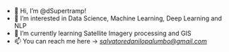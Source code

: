 - 👋 Hi, I’m @dSupertramp!
- 👀 I’m interested in Data Science, Machine Learning, Deep Learning and NLP
- 🌱 I’m currently learning Satellite Imagery processing and GIS
- 📫 You can reach me here → _*salvatoredanilopalumbo@gmail.com*_

<!---
dSupertramp/dSupertramp is a ✨ special ✨ repository because its `README.md` (this file) appears on your GitHub profile.
You can click the Preview link to take a look at your changes.
--->
